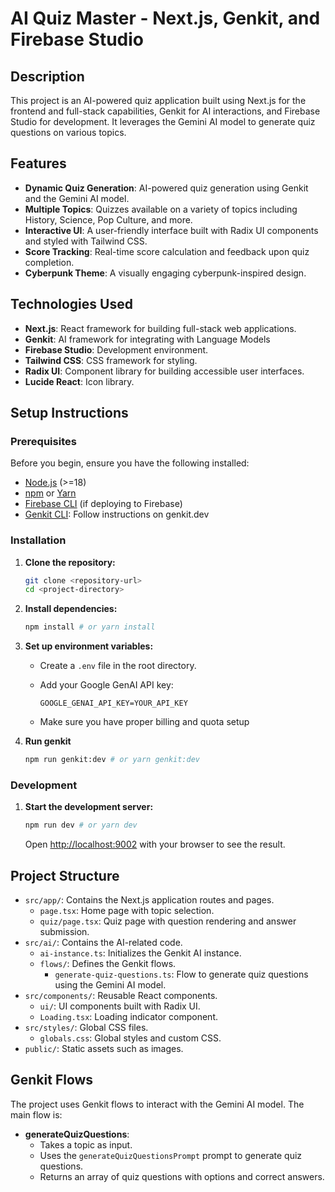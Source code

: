 # AI Quiz Master - Next.js, Genkit, and Firebase Studio

## Description

This project is an AI-powered quiz application built using Next.js for the frontend and full-stack capabilities, Genkit for AI interactions, and Firebase Studio for development. It leverages the Gemini AI model to generate quiz questions on various topics.

## Features

-   **Dynamic Quiz Generation**: AI-powered quiz generation using Genkit and the Gemini AI model.
-   **Multiple Topics**: Quizzes available on a variety of topics including History, Science, Pop Culture, and more.
-   **Interactive UI**: A user-friendly interface built with Radix UI components and styled with Tailwind CSS.
-   **Score Tracking**: Real-time score calculation and feedback upon quiz completion.
-   **Cyberpunk Theme**: A visually engaging cyberpunk-inspired design.

## Technologies Used

-   **Next.js**: React framework for building full-stack web applications.
-   **Genkit**: AI framework for integrating with Language Models
-   **Firebase Studio**: Development environment.
-   **Tailwind CSS**: CSS framework for styling.
-   **Radix UI**: Component library for building accessible user interfaces.
-   **Lucide React**: Icon library.

## Setup Instructions

### Prerequisites

Before you begin, ensure you have the following installed:

-   [Node.js](https://nodejs.org/) (>=18)
-   [npm](https://www.npmjs.com/) or [Yarn](https://yarnpkg.com/)
-   [Firebase CLI](https://firebase.google.com/docs/cli) (if deploying to Firebase)
-   [Genkit CLI](https://genkit.dev/): Follow instructions on genkit.dev

### Installation

1.  **Clone the repository:**

    ```bash
    git clone <repository-url>
    cd <project-directory>
    ```

2.  **Install dependencies:**

    ```bash
    npm install # or yarn install
    ```

3.  **Set up environment variables:**

    -   Create a `.env` file in the root directory.
    -   Add your Google GenAI API key:

        ```
        GOOGLE_GENAI_API_KEY=YOUR_API_KEY
        ```

    - Make sure you have proper billing and quota setup

4.  **Run genkit**

    ```bash
    npm run genkit:dev # or yarn genkit:dev
    ```

### Development

1.  **Start the development server:**

    ```bash
    npm run dev # or yarn dev
    ```

    Open [http://localhost:9002](http://localhost:9002) with your browser to see the result.

## Project Structure

-   `src/app/`: Contains the Next.js application routes and pages.
    -   `page.tsx`: Home page with topic selection.
    -   `quiz/page.tsx`: Quiz page with question rendering and answer submission.
-   `src/ai/`: Contains the AI-related code.
    -   `ai-instance.ts`: Initializes the Genkit AI instance.
    -   `flows/`: Defines the Genkit flows.
        -   `generate-quiz-questions.ts`: Flow to generate quiz questions using the Gemini AI model.
-   `src/components/`: Reusable React components.
    -   `ui/`: UI components built with Radix UI.
    -   `Loading.tsx`: Loading indicator component.
-   `src/styles/`: Global CSS files.
    -   `globals.css`: Global styles and custom CSS.
-   `public/`: Static assets such as images.

## Genkit Flows

The project uses Genkit flows to interact with the Gemini AI model. The main flow is:

-   **generateQuizQuestions**:
    -   Takes a topic as input.
    -   Uses the `generateQuizQuestionsPrompt` prompt to generate quiz questions.
    -   Returns an array of quiz questions with options and correct answers.
